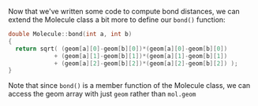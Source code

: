 Now that we've written some code to compute bond distances, we can extend the Molecule class a bit more to define our `bond()` function:
```c++
double Molecule::bond(int a, int b)
{
  return sqrt( (geom[a][0]-geom[b][0])*(geom[a][0]-geom[b][0])
             + (geom[a][1]-geom[b][1])*(geom[a][1]-geom[b][1])
             + (geom[a][2]-geom[b][2])*(geom[a][2]-geom[b][2]) );
}
```

Note that since `bond()` is a member function of the Molecule class, we can access the geom array with just `geom` rather than `mol.geom`
